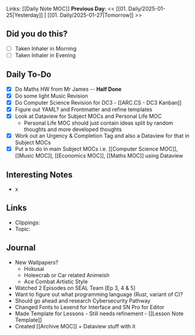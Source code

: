 Links: [[Daily Note MOC]]
**Previous Day**: << [[01. Daily/2025-01-25|Yesterday]] | [[01. Daily/2025-01-27|Tomorrow]] >>

## Did you do this?
 - [ ] Taken Inhaler in Morning
 - [ ] Taken Inhaler in Evening
## Daily To-Do
- [x] Do Maths HW from Mr James -- **Half Done**
- [x] Do some light Music Revision
- [x] Do Computer Science Revision for DC3 - [[ARC.CS - DC3 Kanban]]
- [x] Figure out YAML? and Frontmatter and refine templates
- [x] Look at Dataview for Subject MOCs and Personal Life MOC
	- Personal Life MOC should just contain ideas split by random thoughts and more developed thoughts
- [x] Work out an Urgency & Completion Tag and also a Dataview for that in Subject MOCs
- [x] Put a to do in main Subject MOCs i.e. [[Computer Science MOC]], [[Music MOC]], [[Economics MOC]], [[Maths MOC]] using Dataview
## Interesting Notes
- x
## Links
- Clippings:
- Topic:
## Journal
- New Wallpapers?
	- Hokusai
	- Holeecrab or Car related Animeish
	- Ace Combat Artistic Style
- Watched 2 Episodes on SEAL Team [Ep 3, 4 & 5]
- Want to figure out what programming language (Rust, variant of C)?
- Should go ahead and research Cybersecurity Pathway
- Changed Fonts to Lexend for Interface and SN Pro for Editor
- Made Template for Lessons - Still needs refinement - [[Lesson Note Template]]
- Created [[Archive MOC]] + Dataview stuff with it